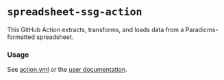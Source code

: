 # `spreadsheet-ssg-action`

This GitHub Action extracts, transforms, and loads data from a Paradicms-formatted spreadsheet.

### Usage

See [action.yml](action.yml) or the [user documentation](https://paradicms.github.io/docs/reference/github-actions#spreadsheet-etl-action).
